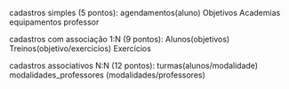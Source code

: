 cadastros simples (5 pontos):
agendamentos(aluno)
Objetivos
Academias
equipamentos
professor



cadastros com associação 1:N (9 pontos):
Alunos(objetivos)
Treinos(objetivo/exercicios)
Exercícios



cadastros associativos N:N (12 pontos):
turmas(alunos/modalidade)
modalidades_professores (modalidades/professores)
